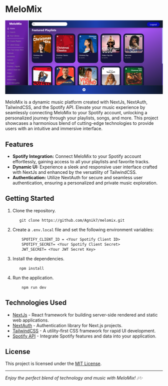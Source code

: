 # MeloMix

![Melomix](public/melomix.png)

MeloMix is a dynamic music platform created with NextJs, NextAuth, TailwindCSS, and the Spotify API. Elevate your music experience by seamlessly connecting MeloMix to your Spotify account, unlocking a personalized journey through your playlists, songs, and more. This project showcases a harmonious blend of cutting-edge technologies to provide users with an intuitive and immersive interface.

## Features

- **Spotify Integration:** Connect MeloMix to your Spotify account effortlessly, gaining access to all your playlists and favorite tracks.
- **Dynamic UI:** Experience a sleek and responsive user interface crafted with NextJs and enhanced by the versatility of TailwindCSS.
- **Authentication:** Utilize NextAuth for secure and seamless user authentication, ensuring a personalized and private music exploration.

## Getting Started

1. Clone the repository.

     ```
        git clone https://github.com/Agnik7/melomix.git
     ```

2. Create a `.env.local` file and set the following environment variables:

    ```
        SPOTIFY_CLIENT_ID = <Your Spotify Client ID>
        SPOTIFY_SECRET= <Your Spotify Client Secret>
        JWT_SECRET= <Your JWT Secret Key>
    ```

2. Install the dependencies.

     ```
        npm install
    ```

4. Run the application.

    ```
        npm run dev
    ```
## Technologies Used

- [NextJs](https://nextjs.org/) - React framework for building server-side rendered and static web applications.
- [NextAuth](https://next-auth.js.org/) - Authentication library for Next.js projects.
- [TailwindCSS](https://tailwindcss.com/) - A utility-first CSS framework for rapid UI development.
- [Spotify API](https://developer.spotify.com/documentation/web-api/) - Integrate Spotify features and data into your application.


## License

This project is licensed under the [MIT License](LICENSE).

---

_Enjoy the perfect blend of technology and music with MeloMix!_ 🎶✨
